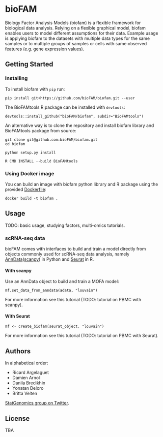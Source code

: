 # bioFAM

Biology Factor Analysis Models (biofam) is a flexible framework for biological data analysis. Relying on a flexible graphical model, biofam enables users to model different assumptions for their data. Example usage is applying biofam to the datasets with multiple data types for the same samples or to multiple groups of samples or cells with same observed features (e.g. gene expression values).

## Getting Started

### Installing

To install biofam with `pip` run:

```
pip install git+https://github.com/bioFAM/biofam.git --user
```

The BioFAMtools R package can be installed with `devtools`:

```
devtools::install_github("bioFAM/biofam", subdir="BioFAMtools")
```

An alternative way is to clone the repository and install biofam library and BioFAMtools package from source:

```
git clone git@github.com:bioFAM/biofam.git
cd biofam

python setup.py install

R CMD INSTALL --build BioFAMtools
```

### Using Docker image

You can build an image with biofam python library and R package using the provided [Dockerfile](./Dockerfile):

```
docker build -t biofam .
```

## Usage

TODO: basic usage, studying factors, multi-omics tutorials.

### scRNA-seq data

bioFAM comes with interfaces to build and train a model directly from objects commonly used for scRNA-seq data analysis, namely [AnnData](https://github.com/theislab/anndata)([scanpy](https://github.com/theislab/scanpy)) in Python and [Seurat](https://github.com/satijalab/seurat) in R.

#### With scanpy

Use an AnnData object to build and train a MOFA model:

```{python}
mf.set_data_from_anndata(adata, "louvain")
```

For more information see this tutorial (TODO: tutorial on PBMC with scanpy).

#### With Seurat

```{r}
mf <- create_biofam(seurat_object, "louvain")
```

For more information see this tutorial (TODO: tutorial on PBMC with Seurat).

## Authors

In alphabetical order:

* Ricard Argelaguet
* Damien Arnol
* Danila Bredikhin
* Yonatan Deloro
* Britta Velten


[StatGenomics group on Twitter](https://twitter.com/statgenomics).


## License

TBA

